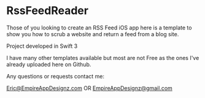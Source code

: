 # RssFeedReader

Those of you looking to create an RSS Feed iOS app here is a template to show you how to scrub a website and return a feed from a blog site.

Project developed in Swift 3

I have many other templates available but most are not Free as the ones I've already uploaded here on Github.

Any questions or requests contact me:

Eric@EmpireAppDesignz.com OR EmpireAppDesignz@gmail.com
